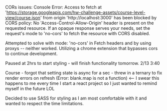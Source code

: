 CORs issues: 
Console Error: Access to fetch at 'https://storage.googleapis.com/hw-challenge-assets/course-level-view/course.json' from origin 'http://localhost:3000' has been blocked by CORS policy: No 'Access-Control-Allow-Origin' header is present on the requested resource. If an opaque response serves your needs, set the request's mode to 'no-cors' to fetch the resource with CORS disabled.

Attempted to solve with mode: 'no-cors' in Fetch headers and by using proxys -- neither worked. Utilizing a chrome extension that bypasses cors to continue development. 

Paused at 2hrs to start styling - will finish functionality tomorrow. 2/13 3:40 

Course - forgot that setting state is async for a sec - threw in a ternary to fix render errors on refresh (Error: blank.map is not a function) <-- I swear this happens to me every time I start a react project so I just wanted to remind myself in the future LOL

Decided to use SASS for styling as I am most comfortable with it and wanted to respect the time limitations. 